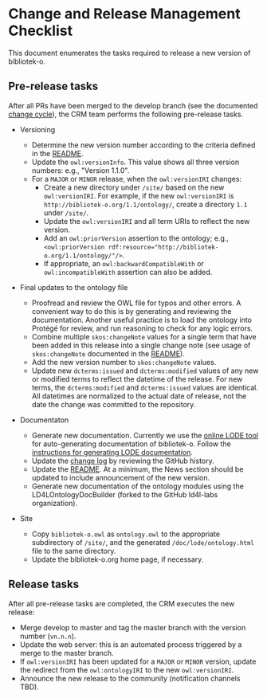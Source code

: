 # Change and Release Management Checklist

This document enumerates the tasks required to release a new version of bibliotek-o.

## Pre-release tasks

After all PRs have been merged to the develop branch (see the documented [change cycle](crm.md)), the CRM team performs the following pre-release tasks.

* Versioning
    * Determine the new version number according to the criteria defined in the [README](/README.md).
    * Update the `owl:versionInfo`.  This value shows all three version numbers: e.g., "Version 1.1.0".
    * For a `MAJOR` or `MINOR` release, when the `owl:versionIRI` changes:
      * Create a new directory under `/site/` based on the new `owl:versionIRI`. For example, if the new `owl:versionIRI` is `http://bibliotek-o.org/1.1/ontology/`, create a directory `1.1` under `/site/`.
      * Update the `owl:versionIRI` and all term URIs to reflect the new version. 
      * Add an `owl:priorVersion` assertion to the ontology; e.g., `<owl:priorVersion rdf:resource="http://bibliotek-o.org/1.1/ontology/"/>`.
      * If appropriate, an `owl:backwardCompatibleWith` or `owl:incompatibleWith` assertion can also be added.

* Final updates to the ontology file 
  * Proofread and review the OWL file for typos and other errors. A convenient way to do this is by generating and reviewing the documentation. Another useful practice is to load the ontology into Protégé for review, and run reasoning to check for any logic errors.
  * Combine multiple `skos:changeNote` values for a single term that have been added in this release into a single change note (see usage of `skos:changeNote` documented in the [README](/README.md)).
  * Add the new version number to `skos:changeNote` values.
  * Update new `dcterms:issued` and `dcterms:modified` values of any new or modified terms to reflect the datetime of the release. For new terms, the `dcterms:modified` and `dcterms:issued` values are identical. All datetimes are normalized to the actual date of release, not the date the change was committed to the repository.

* Documentaton
  * Generate new documentation. Currently we use the [online LODE tool](http://www.essepuntato.it/lode) for auto-generating documentation of bibliotek-o. Follow the [instructions for generating LODE documentation](/doc/lode/readme.md).
  * Update the [change log](/CHANGELOG.md) by reviewing the GitHub history.
  * Update the [README](/README.md). At a minimum, the News section should be updated to include announcement of the new version.
  * Generate new documentation of the ontology modules using the LD4LOntologyDocBuilder (forked to the GitHub ld4l-labs organization). 

* Site 
  * Copy `bibliotek-o.owl` as `ontology.owl` to the appropriate subdirectory of `/site/`, and the generated `/doc/lode/ontology.html` file to the same directory. 
  * Update the bibliotek-o.org home page, if necessary.
  

## Release tasks

After all pre-release tasks are completed, the CRM executes the new release:

* Merge develop to master and tag the master branch with the version number (`vn.n.n`).
* Update the web server: this is an automated process triggered by a merge to the master branch. 
* If `owl:versionIRI` has been updated for a `MAJOR` or `MINOR` version, update the redirect from the `owl:ontologyIRI` to the new `owl:versionIRI`. 
* Announce the new release to the community (notification channels TBD).